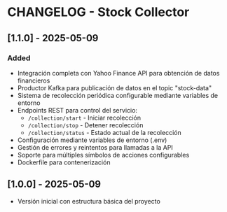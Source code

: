 # CHANGELOG - Stock Collector

## [1.1.0] - 2025-05-09

### Added
- Integración completa con Yahoo Finance API para obtención de datos financieros
- Productor Kafka para publicación de datos en el topic "stock-data"
- Sistema de recolección periódica configurable mediante variables de entorno
- Endpoints REST para control del servicio:
  - `/collection/start` - Iniciar recolección
  - `/collection/stop` - Detener recolección
  - `/collection/status` - Estado actual de la recolección
- Configuración mediante variables de entorno (.env)
- Gestión de errores y reintentos para llamadas a la API
- Soporte para múltiples símbolos de acciones configurables
- Dockerfile para contenerización

## [1.0.0] - 2025-05-09
- Versión inicial con estructura básica del proyecto